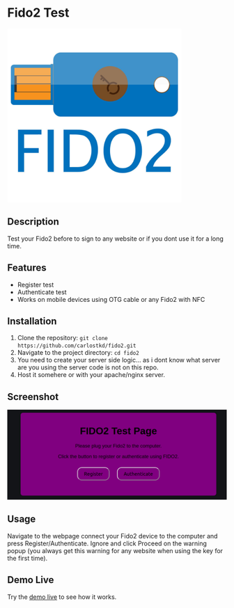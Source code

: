 # Fido2 Test

<img src="fido2.jpeg" alt="Project Logo" width="400"/>


## Description

Test your Fido2 before to sign to any website or if you dont use it for a long time.

## Features

- Register test
- Authenticate test
- Works on mobile devices using OTG cable or any Fido2 with NFC


## Installation

1. Clone the repository: `git clone https://github.com/carlostkd/fido2.git`
2. Navigate to the project directory: `cd fido2`
3. You need to create your server side logic... as i dont know what server are you using the server code is not on this repo.
4. Host it somehere or with your apache/nginx server.

## Screenshot

![Screenshot](Screen-fido.png)

## Usage

Navigate to the webpage connect your Fido2 device to the computer and press Register/Authenticate.
Ignore and click Proceed on the warning popup (you always get this warning for any website when using the key for the first time).

## Demo Live

Try the [demo live](https://www.carlostkd.ch/fido/) to see how it works.


